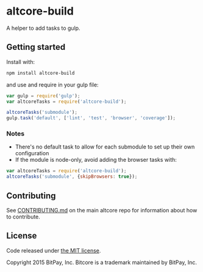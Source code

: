 # altcore-build

A helper to add tasks to gulp.

## Getting started

Install with:

```sh
npm install altcore-build
```

and use and require in your gulp file:

```javascript
var gulp = require('gulp');
var altcoreTasks = require('altcore-build');

altcoreTasks('submodule');
gulp.task('default', ['lint', 'test', 'browser', 'coverage']);
```

### Notes

* There's no default task to allow for each submodule to set up their own configuration
* If the module is node-only, avoid adding the browser tasks with:
```javascript
var altcoreTasks = require('altcore-build');
altcoreTasks('submodule', {skipBrowsers: true});
```

## Contributing

See [CONTRIBUTING.md](https://github.com/priestc/altcore) on the main altcore repo for information about how to contribute.

## License

Code released under [the MIT license](https://github.com/priestc/altcore/blob/master/LICENSE).

Copyright 2015 BitPay, Inc. Bitcore is a trademark maintained by BitPay, Inc.
